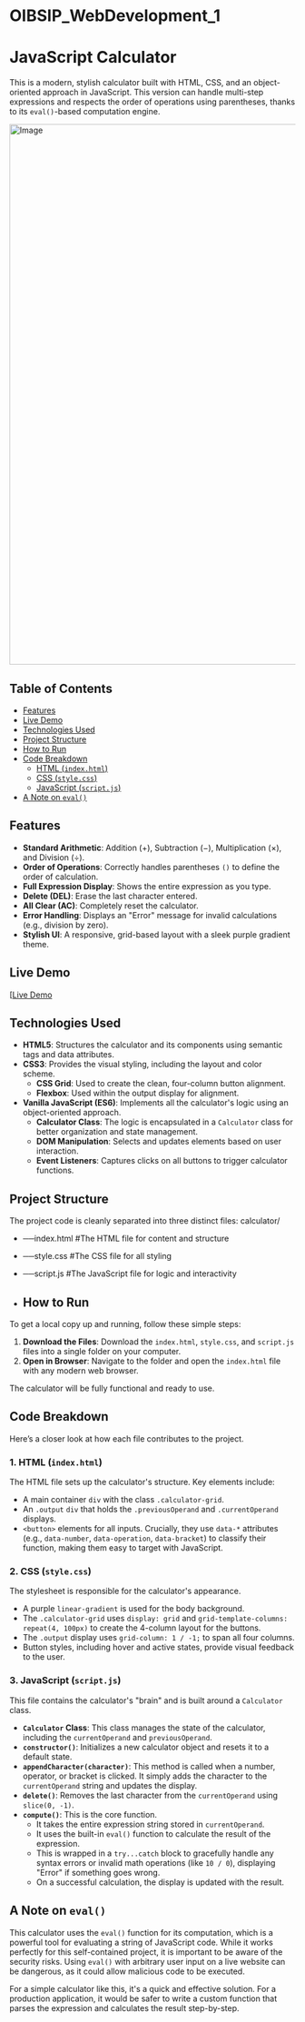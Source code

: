 # OIBSIP_WebDevelopment_1
# JavaScript Calculator

This is a modern, stylish calculator built with HTML, CSS, and an object-oriented approach in JavaScript. This version can handle multi-step expressions and respects the order of operations using parentheses, thanks to its `eval()`-based computation engine.

<img width="630" height="952" alt="Image" src="https://github.com/user-attachments/assets/b086e215-2877-4dee-89ac-4800ef9f0ca6" />

## Table of Contents

- [Features](#features)
- [Live Demo](#live-demo)
- [Technologies Used](#technologies-used)
- [Project Structure](#project-structure)
- [How to Run](#how-to-run)
- [Code Breakdown](#code-breakdown)
  - [HTML (`index.html`)](#1-html-indexhtml)
  - [CSS (`style.css`)](#2-css-stylecss)
  - [JavaScript (`script.js`)](#3-javascript-scriptjs)
- [A Note on `eval()`](#a-note-on-eval)

## Features

-   **Standard Arithmetic**: Addition ($+$), Subtraction ($-$), Multiplication ($\times$), and Division ($\div$).
-   **Order of Operations**: Correctly handles parentheses `()` to define the order of calculation.
-   **Full Expression Display**: Shows the entire expression as you type.
-   **Delete (DEL)**: Erase the last character entered.
-   **All Clear (AC)**: Completely reset the calculator.
-   **Error Handling**: Displays an "Error" message for invalid calculations (e.g., division by zero).
-   **Stylish UI**: A responsive, grid-based layout with a sleek purple gradient theme.

## Live Demo

[[Live Demo](<img width="1611" height="968" alt="image" src="https://github.com/user-attachments/assets/dbb7b805-d232-4bf9-b6e1-535a15a4e4a8" />)


## Technologies Used

-   **HTML5**: Structures the calculator and its components using semantic tags and data attributes.
-   **CSS3**: Provides the visual styling, including the layout and color scheme.
    -   **CSS Grid**: Used to create the clean, four-column button alignment.
    -   **Flexbox**: Used within the output display for alignment.
-   **Vanilla JavaScript (ES6)**: Implements all the calculator's logic using an object-oriented approach.
    -   **Calculator Class**: The logic is encapsulated in a `Calculator` class for better organization and state management.
    -   **DOM Manipulation**: Selects and updates elements based on user interaction.
    -   **Event Listeners**: Captures clicks on all buttons to trigger calculator functions.

## Project Structure

The project code is cleanly separated into three distinct files:
calculator/
- ──index.html      #The HTML file for content and structure
- ──style.css       #The CSS file for all styling
- ──script.js       #The JavaScript file for logic and interactivity

- ## How to Run

To get a local copy up and running, follow these simple steps:

1.  **Download the Files**: Download the `index.html`, `style.css`, and `script.js` files into a single folder on your computer.
2.  **Open in Browser**: Navigate to the folder and open the `index.html` file with any modern web browser.

The calculator will be fully functional and ready to use.

## Code Breakdown

Here’s a closer look at how each file contributes to the project.

### 1. HTML (`index.html`)

The HTML file sets up the calculator's structure. Key elements include:

-   A main container `div` with the class `.calculator-grid`.
-   An `.output` `div` that holds the `.previousOperand` and `.currentOperand` displays.
-   `<button>` elements for all inputs. Crucially, they use `data-*` attributes (e.g., `data-number`, `data-operation`, `data-bracket`) to classify their function, making them easy to target with JavaScript.

### 2. CSS (`style.css`)

The stylesheet is responsible for the calculator's appearance.

-   A purple `linear-gradient` is used for the body background.
-   The `.calculator-grid` uses `display: grid` and `grid-template-columns: repeat(4, 100px)` to create the 4-column layout for the buttons.
-   The `.output` display uses `grid-column: 1 / -1;` to span all four columns.
-   Button styles, including hover and active states, provide visual feedback to the user.

### 3. JavaScript (`script.js`)

This file contains the calculator's "brain" and is built around a `Calculator` class.

-   **`Calculator` Class**: This class manages the state of the calculator, including the `currentOperand` and `previousOperand`.
-   **`constructor()`**: Initializes a new calculator object and resets it to a default state.
-   **`appendCharacter(character)`**: This method is called when a number, operator, or bracket is clicked. It simply adds the character to the `currentOperand` string and updates the display.
-   **`delete()`**: Removes the last character from the `currentOperand` using `slice(0, -1)`.
-   **`compute()`**: This is the core function.
    -   It takes the entire expression string stored in `currentOperand`.
    -   It uses the built-in `eval()` function to calculate the result of the expression.
    -   This is wrapped in a `try...catch` block to gracefully handle any syntax errors or invalid math operations (like `10 / 0`), displaying "Error" if something goes wrong.
    -   On a successful calculation, the display is updated with the result.

## A Note on `eval()`

This calculator uses the `eval()` function for its computation, which is a powerful tool for evaluating a string of JavaScript code. While it works perfectly for this self-contained project, it is important to be aware of the security risks. Using `eval()` with arbitrary user input on a live website can be dangerous, as it could allow malicious code to be executed.

For a simple calculator like this, it's a quick and effective solution. For a production application, it would be safer to write a custom function that parses the expression and calculates the result step-by-step.
